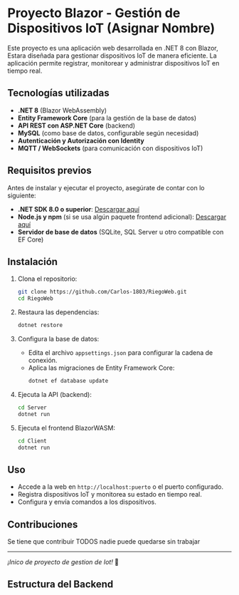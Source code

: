 # Proyecto Blazor - Gestión de Dispositivos IoT (Asignar Nombre)

Este proyecto es una aplicación web desarrollada en .NET 8 con Blazor, Estara diseñada para gestionar dispositivos IoT de manera eficiente. La aplicación permite registrar, monitorear y administrar dispositivos IoT en tiempo real.

## Tecnologías utilizadas

- **.NET 8** (Blazor WebAssembly)
- **Entity Framework Core** (para la gestión de la base de datos)
- **API REST con ASP.NET Core** (backend)
- **MySQL** (como base de datos, configurable según necesidad)
- **Autenticación y Autorización con Identity**
- **MQTT / WebSockets** (para comunicación con dispositivos IoT)

## Requisitos previos

Antes de instalar y ejecutar el proyecto, asegúrate de contar con lo siguiente:

- **.NET SDK 8.0 o superior**: [Descargar aquí](https://dotnet.microsoft.com/en-us/download/dotnet/8.0)
- **Node.js y npm** (si se usa algún paquete frontend adicional): [Descargar aquí](https://nodejs.org/)
- **Servidor de base de datos** (SQLite, SQL Server u otro compatible con EF Core)

## Instalación

1. Clona el repositorio:

   ```sh
   git clone https://github.com/Carlos-1803/RiegoWeb.git
   cd RiegoWeb
   ```

2. Restaura las dependencias:

   ```sh
   dotnet restore
   ```

3. Configura la base de datos:

   - Edita el archivo `appsettings.json` para configurar la cadena de conexión.
   - Aplica las migraciones de Entity Framework Core:
     ```sh
     dotnet ef database update
     ```

4. Ejecuta la API (backend):

   ```sh
   cd Server
   dotnet run
   ```

5. Ejecuta el frontend BlazorWASM:
   ```sh
   cd Client
   dotnet run
   ```

## Uso

- Accede a la web en `http://localhost:puerto` o el puerto configurado.
- Registra dispositivos IoT y monitorea su estado en tiempo real.
- Configura y envía comandos a los dispositivos.

## Contribuciones

Se tiene que contribuir TODOS nadie puede quedarse sin trabajar

---

_¡Inico de proyecto de gestion de Iot!_ 🚀

## Estructura del Backend

